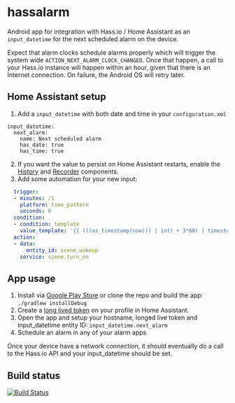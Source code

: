 # hassalarm
Android app for integration with Hass.io / Home Assistant as an `input_datetime` for the next scheduled alarm on the device.

Expect that alarm clocks schedule alarms properly which will trigger the system wide `ACTION_NEXT_ALARM_CLOCK_CHANGED`.
Once that happen, a call to your Hass.io instance will happen within an hour, given that there is an Internet connection. On failure, the Android OS will retry later.

## Home Assistant setup
1. Add a `input_datetime` with both date and time in your `configuration.xml`
  ```
  input_datetime:
    next_alarm:
      name: Next scheduled alarm
      has_date: true
      has_time: true
  ```
2. If you want the value to persist on Home Assistant restarts, enable the [History](https://www.home-assistant.io/integrations/history/) and [Recorder](https://www.home-assistant.io/integrations/recorder) components.
3. Add some automation for your new input:
  ```yaml
    trigger:
    - minutes: /1
      platform: time_pattern
      seconds: 0
    condition:
    - condition: template
      value_template: '{{ (((as_timestamp(now()) | int) + 3*60) | timestamp_custom("%Y-%m-%d %H:%M:00")) == states.sensor.next_alarm.state }}'
    action:
    - data:
        entity_id: scene.wakeup
      service: scene.turn_on
  ```

## App usage
1. Install via [Google Play Store](https://play.google.com/store/apps/details?id=com.fjun.hassalarm) or clone the repo and build the app: `./gradlew installDebug`
1. Create a [long lived token](https://www.home-assistant.io/docs/authentication/#your-account-profile) on your profile in Home Assistant.
1. Open the app and setup your hostname, longed live token and input_datetime entity ID: `input_datetime.next_alarm`
1. Schedule an alarm in any of your alarm apps

Once your device have a network connection, it should eventually do a call to the Hass.io API and your input_datetime should be set.

## Build status
[![Build Status](https://travis-ci.com/Johboh/hassalarm.svg?branch=master)](https://travis-ci.com/Johboh/hassalarm)
